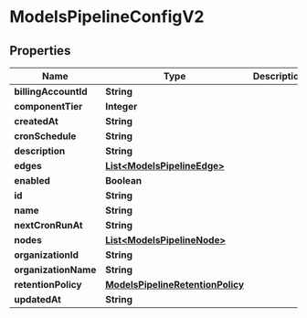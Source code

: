 

# ModelsPipelineConfigV2


## Properties

| Name | Type | Description | Notes |
|------------ | ------------- | ------------- | -------------|
|**billingAccountId** | **String** |  |  [optional] |
|**componentTier** | **Integer** |  |  [optional] |
|**createdAt** | **String** |  |  [optional] |
|**cronSchedule** | **String** |  |  [optional] |
|**description** | **String** |  |  [optional] |
|**edges** | [**List&lt;ModelsPipelineEdge&gt;**](ModelsPipelineEdge.md) |  |  [optional] |
|**enabled** | **Boolean** |  |  [optional] |
|**id** | **String** |  |  [optional] |
|**name** | **String** |  |  [optional] |
|**nextCronRunAt** | **String** |  |  [optional] |
|**nodes** | [**List&lt;ModelsPipelineNode&gt;**](ModelsPipelineNode.md) |  |  [optional] |
|**organizationId** | **String** |  |  [optional] |
|**organizationName** | **String** |  |  [optional] |
|**retentionPolicy** | [**ModelsPipelineRetentionPolicy**](ModelsPipelineRetentionPolicy.md) |  |  [optional] |
|**updatedAt** | **String** |  |  [optional] |



